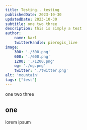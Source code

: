 ```yaml
---
title: Testing.. testing
publishedDate: 2023-10-30
updatedDate: 2023-10-30
subtitle: one two three
description: this is simply a test
author:
    name: karl
    twitterHandle: pierogis_live
image:
    300: './300.png'
    600: './600.png'
    1200: './1200.png'
    og: './og.png'
    twitter: './twitter.png'
alt: 'mountain'
tags: ["test"]
---
```


one two three

## one

lorem ipsum